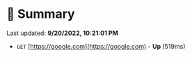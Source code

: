 # 📖 Summary
Last updated: **9/20/2022, 10:21:01 PM**

- `GET` [https://google.com](https://google.com) - **Up** (519ms)
